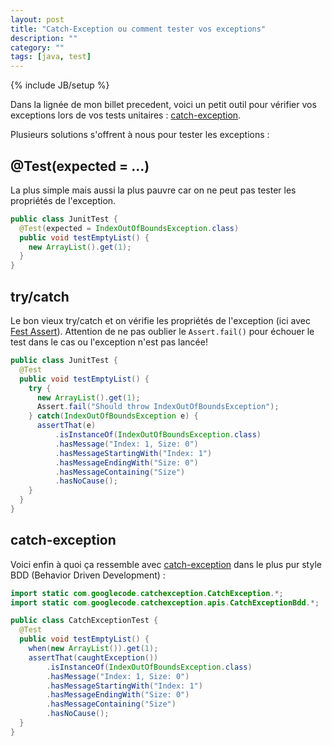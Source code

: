 ```yaml
---
layout: post
title: "Catch-Exception ou comment tester vos exceptions"
description: ""
category: ""
tags: [java, test]
---
```

{% include JB/setup %}


Dans la lignée de mon billet precedent, voici un petit outil pour vérifier vos exceptions lors de vos tests unitaires :
[catch-exception](https://code.google.com/p/catch-exception).

Plusieurs solutions s'offrent à nous pour tester les exceptions :


## @Test(expected = ...)

La plus simple mais aussi la plus pauvre car on ne peut pas tester les propriétés de l'exception.

```java
public class JunitTest {
  @Test(expected = IndexOutOfBoundsException.class)
  public void testEmptyList() {
    new ArrayList().get(1);
  }
}
```

## try/catch

Le bon vieux try/catch et on vérifie les propriétés de l'exception (ici avec [Fest Assert](https://github.com/alexruiz/fest-assert-2.x)).
Attention de ne pas oublier le `Assert.fail()` pour échouer le test dans le cas ou l'exception n'est pas lancée!

```java
public class JunitTest {
  @Test
  public void testEmptyList() {
    try {
      new ArrayList().get(1);
      Assert.fail("Should throw IndexOutOfBoundsException");
    } catch(IndexOutOfBoundsException e) {
      assertThat(e)
          .isInstanceOf(IndexOutOfBoundsException.class)
          .hasMessage("Index: 1, Size: 0")
          .hasMessageStartingWith("Index: 1")
          .hasMessageEndingWith("Size: 0")
          .hasMessageContaining("Size")
          .hasNoCause();
    }
  }
}
```

## catch-exception

Voici enfin à quoi ça ressemble avec [catch-exception](https://code.google.com/p/catch-exception) dans le plus pur style BDD (Behavior Driven Development) :

```java
import static com.googlecode.catchexception.CatchException.*;
import static com.googlecode.catchexception.apis.CatchExceptionBdd.*;

public class CatchExceptionTest {
  @Test
  public void testEmptyList() {
    when(new ArrayList()).get(1);
    assertThat(caughtException())
        .isInstanceOf(IndexOutOfBoundsException.class)
        .hasMessage("Index: 1, Size: 0")
        .hasMessageStartingWith("Index: 1")
        .hasMessageEndingWith("Size: 0")
        .hasMessageContaining("Size")
        .hasNoCause();
  }
}
```